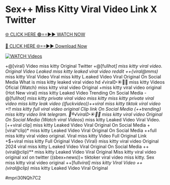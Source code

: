 # Sex++ Miss Kitty Viral Video Link X Twitter


[🌐 CLICK HERE 🟢==►► WATCH NOW](https://gitload.pages.dev/)

[🔴 CLICK HERE 🌐==►► Download Now](https://gitload.pages.dev/)

[![WATCH Videos](https://i.imgur.com/dJHk4Zq.gif)](https://gitload.pages.dev/)




























+@[viral} Video miss kitty Original Twitter
+@[full*hot] miss kitty viral video. Original Video Leaked miss kitty leaked viral video reddit ++{viral@mms)* miss kitty Viral Video Viral miss kitty L.eaked Video Viral Original On Social Media
What is miss kitty leaked viral video hd
️√viral▷☀️👄💥 miss kitty Videos Oficial {Watch} miss kitty viral video Original +miss kitty viral video original {Hot New viral} miss kitty Leaked Video Trending On Social Media -@[full*hot] miss kitty private viral video miss kitty miss kitty private viral video miss kitty leak video ((fuckvideo))++viral miss kitty tiktok viral video +!! miss kitty full viral video original Clip link On Social Media
{++trending} miss kitty video link telegram. 👙®️√viral▷☀️👄💥 miss kitty viral video Original On Social Media
{Watch viral Videos*} miss kitty Leaked Video Viral Video. [++viral clip] miss kitty Leaked Video Viral Original On Social Media +[viral^clip)* miss kitty Leaked Video Viral Original On Social Media
++full miss kitty viral video original. Viral miss kitty Video Full Original Link
+$+viral miss kitty Full Original Video
{Viral} miss kitty viral video Original 2024
viral miss kitty L.eaked Video Viral Original On Social Media
++(viral@clip)** miss kitty Leaked Video Viral Original Miss kitty viral video original xxl on twitter
((sbex+news))+ tiktoker viral video miss kitty. Sex miss kitty viral video original ++[full*viral] miss kitty Viral Video ++(viral@clip)* miss kitty Leaked Video Viral Original


#mpri30NQh7C2
